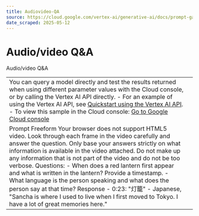 ```yaml
---
title: Audiovideo-QA
source: https://cloud.google.com/vertex-ai/generative-ai/docs/prompt-gallery/samples/answer_question_audio_video_q_and_a
date_scraped: 2025-05-12
---
```


# Audio/video Q&A 

Audio/video Q&A

| | |
| --- | --- |
| You can query a model directly and test the results returned when using different parameter values with the Cloud console, or by calling the Vertex AI API directly. - For an example of using the Vertex AI API, see [Quickstart using the Vertex AI API](../../start/quickstarts/api-quickstart.md). - To view this sample in the Cloud console: [Go to Google Cloud console](https://console.cloud.google.com/vertex-ai/generative/language/prompt-examples/Audio%2Fvideo%20Q&A) | |
| Prompt Freeform Your browser does not support HTML5 video. Look through each frame in the video carefully and answer the question. Only base your answers strictly on what information is available in the video attached. Do not make up any information that is not part of the video and do not be too verbose. Questions: - When does a red lantern first appear and what is written in the lantern? Provide a timestamp. - What language is the person speaking and what does the person say at that time? Response - 0:23: "灯籠" - Japanese, "Sancha is where I used to live when I first moved to Tokyo. I have a lot of great memories here." | | | | | --- | --- | | **Model:** | gemini-1.5-flash-002 | | **Temperature:** | 0.2 | | **Max output tokens:** | 8192 | | **TopK:** | 40.0 | | **TopP:** | 0.95 | |